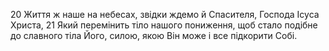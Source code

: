 20 Життя ж наше на небесах, звідки ждемо й Спасителя, Господа Ісуса Христа, 
21 Який перемінить тіло нашого пониження, щоб стало подібне до славного тіла Його, силою, якою Він може і все підкорити Собі.